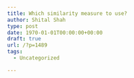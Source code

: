 ```yaml
---
title: Which similarity measure to use?
author: Shital Shah
type: post
date: 1970-01-01T00:00:00+00:00
draft: true
url: /?p=1489
tags:
  - Uncategorized

---
```

